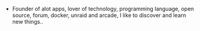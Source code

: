 - Founder of alot apps, lover of technology, programming language, open source, forum, docker, unraid and arcade, I like to discover and learn new things..
  <br>


















































































































































































































































